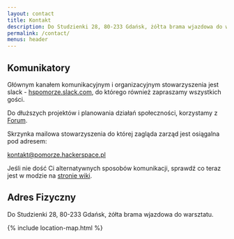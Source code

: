 ```yaml
---
layout: contact
title: Kontakt
description: Do Studzienki 28, 80-233 Gdańsk, żółta brama wjazdowa do warsztatu. kontakt@pomorze.hackerspace.pl
permalink: /contact/
menus: header
---
```


## Komunikatory

Głównym kanałem komunikacyjnym i organizacyjnym stowarzyszenia jest slack - [hspomorze.slack.com](/slack), do którego również zapraszamy wszystkich gości.

Do dłuższych projektów i planowania działań społeczności, korzystamy z [Forum](//forum.hsp.sh).


Skrzynka mailowa stowarzyszenia do której zagląda zarząd jest osiągalna pod adresem:

[kontakt@pomorze.hackerspace.pl](mailto:kontakt@pomorze.hackerspace.pl?Subject=Strona%20HSP%20kontakt)


Jeśli nie dość Ci alternatywnych sposobów komunikacji, sprawdź co teraz jest w modzie na [stronie wiki](https://wiki.hsp.sh/komunikator).

## Adres Fizyczny

Do Studzienki 28, 80-233 Gdańsk, żółta brama wjazdowa do warsztatu.

{% include location-map.html %}
